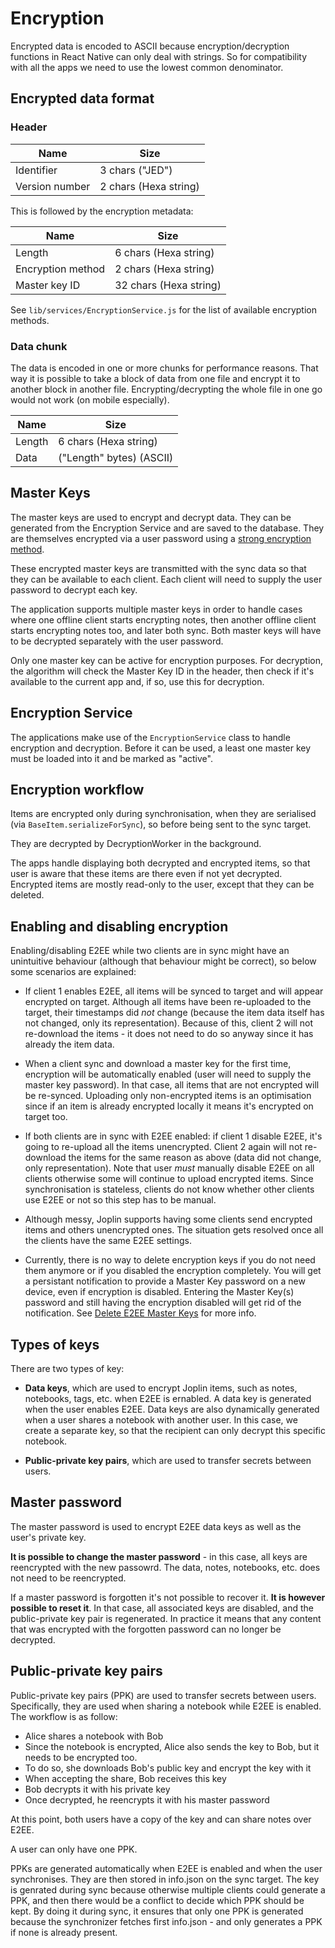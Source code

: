 # Encryption

Encrypted data is encoded to ASCII because encryption/decryption functions in React Native can only deal with strings. So for compatibility with all the apps we need to use the lowest common denominator.

## Encrypted data format

### Header

Name               |  Size
-------------------|-------------------------
Identifier         |  3 chars ("JED")
Version number     |  2 chars (Hexa string)

This is followed by the encryption metadata:

Name               |  Size
-------------------|-------------------------
Length             |  6 chars (Hexa string)
Encryption method  |  2 chars (Hexa string)
Master key ID      |  32 chars (Hexa string)

See `lib/services/EncryptionService.js` for the list of available encryption methods.

### Data chunk

The data is encoded in one or more chunks for performance reasons. That way it is possible to take a block of data from one file and encrypt it to another block in another file. Encrypting/decrypting the whole file in one go would not work (on mobile especially).

Name    |  Size
--------|----------------------------
Length  |  6 chars (Hexa string)
Data    |  ("Length" bytes) (ASCII)

## Master Keys

The master keys are used to encrypt and decrypt data. They can be generated from the Encryption Service and are saved to the database. They are themselves encrypted via a user password using a [strong encryption method](https://github.com/laurent22/joplin/blob/f21199a7f38b43d1f350ee81f84d4f335cb285b3/packages/lib/services/EncryptionService.js#L374).

These encrypted master keys are transmitted with the sync data so that they can be available to each client. Each client will need to supply the user password to decrypt each key.

The application supports multiple master keys in order to handle cases where one offline client starts encrypting notes, then another offline client starts encrypting notes too, and later both sync. Both master keys will have to be decrypted separately with the user password.

Only one master key can be active for encryption purposes. For decryption, the algorithm will check the Master Key ID in the header, then check if it's available to the current app and, if so, use this for decryption.

## Encryption Service

The applications make use of the `EncryptionService` class to handle encryption and decryption. Before it can be used, a least one master key must be loaded into it and be marked as "active".

## Encryption workflow

Items are encrypted only during synchronisation, when they are serialised (via `BaseItem.serializeForSync`), so before being sent to the sync target.

They are decrypted by DecryptionWorker in the background.

The apps handle displaying both decrypted and encrypted items, so that user is aware that these items are there even if not yet decrypted. Encrypted items are mostly read-only to the user, except that they can be deleted.

## Enabling and disabling encryption

Enabling/disabling E2EE while two clients are in sync might have an unintuitive behaviour (although that behaviour might be correct), so below some scenarios are explained:

- If client 1 enables E2EE, all items will be synced to target and will appear encrypted on target. Although all items have been re-uploaded to the target, their timestamps did *not* change (because the item data itself has not changed, only its representation). Because of this, client 2 will not re-download the items - it does not need to do so anyway since it has already the item data.

- When a client sync and download a master key for the first time, encryption will be automatically enabled (user will need to supply the master key password). In that case, all items that are not encrypted will be re-synced. Uploading only non-encrypted items is an optimisation since if an item is already encrypted locally it means it's encrypted on target too.

- If both clients are in sync with E2EE enabled: if client 1 disable E2EE, it's going to re-upload all the items unencrypted. Client 2 again will not re-download the items for the same reason as above (data did not change, only representation). Note that user *must* manually disable E2EE on all clients otherwise some will continue to upload encrypted items. Since synchronisation is stateless, clients do not know whether other clients use E2EE or not so this step has to be manual.

- Although messy, Joplin supports having some clients send encrypted items and others unencrypted ones. The situation gets resolved once all the clients have the same E2EE settings.

- Currently, there is no way to delete encryption keys if you do not need them anymore or if you disabled the encryption completely. You will get a persistant notification to provide a Master Key password on a new device, even if encryption is disabled. Entering the Master Key(s) password and still having the encryption disabled will get rid of the notification. See [Delete E2EE Master Keys](https://discourse.joplinapp.org/t/delete-e2ee-master-keys/906) for more info.

## Types of keys

There are two types of key:

- **Data keys**, which are used to encrypt Joplin items, such as notes, notebooks, tags, etc. when E2EE is ernabled. A data key is generated when the user enables E2EE. Data keys are also dynamically generated when a user shares a notebook with another user. In this case, we create a separate key, so that the recipient can only decrypt this specific notebook.

- **Public-private key pairs**, which are used to transfer secrets between users.

## Master password

The master password is used to encrypt E2EE data keys as well as the user's private key.

**It is possible to change the master password** - in this case, all keys are reencrypted with the new passowrd. The data, notes, notebooks, etc. does not need to be reencrypted.

If a master password is forgotten it's not possible to recover it. **It is however possible to reset it**. In that case, all associated keys are disabled, and the public-private key pair is regenerated. In practice it means that any content that was encrypted with the forgotten password can no longer be decrypted.

## Public-private key pairs

Public-private key pairs (PPK) are used to transfer secrets between users. Specifically, they are used when sharing a notebook while E2EE is enabled. The workflow is as follow:

- Alice shares a notebook with Bob
- Since the notebook is encrypted, Alice also sends the key to Bob, but it needs to be encrypted too.
- To do so, she downloads Bob's public key and encrypt the key with it
- When accepting the share, Bob receives this key
- Bob decrypts it with his private key
- Once decrypted, he reencrypts it with his master password

At this point, both users have a copy of the key and can share notes over E2EE.

A user can only have one PPK.

PPKs are generated automatically when E2EE is enabled and when the user synchronises. They are then stored in info.json on the sync target. The key is genrated during sync because otherwise multiple clients could generate a PPK, and then there would be a conflict to decide which PPK should be kept. By doing it during sync, it ensures that only one PPK is generated because the synchronizer fetches first info.json - and only generates a PPK if none is already present.
